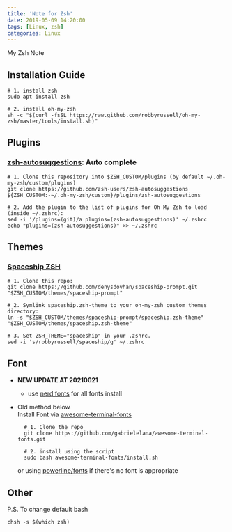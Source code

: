 ```yaml
---
title: 'Note for Zsh'
date: 2019-05-09 14:20:00
tags: [Linux, zsh]
categories: Linux
---
```


My Zsh Note

<!--More-->

## Installation Guide

    # 1. install zsh
    sudo apt install zsh
    
    # 2. install oh-my-zsh
    sh -c "$(curl -fsSL https://raw.github.com/robbyrussell/oh-my-zsh/master/tools/install.sh)"

## Plugins

### [zsh-autosuggestions](https://github.com/zsh-users/zsh-autosuggestions): Auto complete

    # 1. Clone this repository into $ZSH_CUSTOM/plugins (by default ~/.oh-my-zsh/custom/plugins)
    git clone https://github.com/zsh-users/zsh-autosuggestions ${ZSH_CUSTOM:-~/.oh-my-zsh/custom}/plugins/zsh-autosuggestions

    # 2. Add the plugin to the list of plugins for Oh My Zsh to load (inside ~/.zshrc):
    sed -i '/plugins=(git)/a plugins=(zsh-autosuggestions)' ~/.zshrc
    echo "plugins=(zsh-autosuggestions)" >> ~/.zshrc

## Themes

### [Spaceship ZSH](https://github.com/denysdovhan/spaceship-prompt)

    # 1. Clone this repo:
    git clone https://github.com/denysdovhan/spaceship-prompt.git "$ZSH_CUSTOM/themes/spaceship-prompt"

    # 2. Symlink spaceship.zsh-theme to your oh-my-zsh custom themes directory:
    ln -s "$ZSH_CUSTOM/themes/spaceship-prompt/spaceship.zsh-theme" "$ZSH_CUSTOM/themes/spaceship.zsh-theme"

    # 3. Set ZSH_THEME="spaceship" in your .zshrc.
    sed -i 's/robbyrussell/spaceship/g' ~/.zshrc

## Font

- **NEW UPDATE AT 20210621**
    - use [nerd fonts](https://github.com/ryanoasis/nerd-fonts) for all fonts install

- Old method below  
    Install Font via [awesome-terminal-fonts](https://github.com/gabrielelana/awesome-terminal-fonts)

        # 1. Clone the repo
        git clone https://github.com/gabrielelana/awesome-terminal-fonts.git

        # 2. install using the script
        sudo bash awesome-terminal-fonts/install.sh

    or using [powerline/fonts](https://github.com/powerline/fonts) if there's no font is appropriate

## Other

P.S. To change default bash

    chsh -s $(which zsh)


